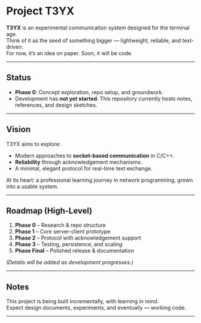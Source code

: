 # Project T3YX

**T3YX** is an experimental communication system designed for the terminal age.  
Think of it as the seed of something bigger — lightweight, reliable, and text-driven.  
For now, it’s an idea on paper. Soon, it will be code.

---

## Status
- **Phase 0**: Concept exploration, repo setup, and groundwork.  
- Development has **not yet started**. This repository currently hosts notes, references, and design sketches.  

---

## Vision
T3YX aims to explore:  
- Modern approaches to **socket-based communication** in C/C++.  
- **Reliability** through acknowledgement mechanisms.  
- A minimal, elegant protocol for real-time text exchange.  

At its heart: a professional learning journey in network programming, grown into a usable system.  

---

## Roadmap (High-Level)
1. **Phase 0** – Research & repo structure  
2. **Phase 1** – Core server-client prototype  
3. **Phase 2** – Protocol with acknowledgement support  
4. **Phase 3** – Testing, persistence, and scaling  
5. **Phase Final** – Polished release & documentation  

*(Details will be added as development progresses.)*  

---

## Notes
This project is being built incrementally, with learning in mind.  
Expect design documents, experiments, and eventually — working code.  

---
